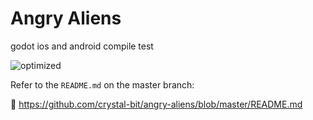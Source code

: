 
# Angry Aliens


godot ios and android compile test

![optimized](https://user-images.githubusercontent.com/6860637/79353473-60ad7580-7f3b-11ea-8bc7-411bab23032e.gif)

Refer to the `README.md` on the master branch:

🔗 https://github.com/crystal-bit/angry-aliens/blob/master/README.md

